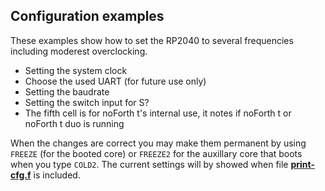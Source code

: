## Configuration examples

These examples show how to set the RP2040 to several frequencies including moderest overclocking.

- Setting the system clock
- Choose the used UART (for future use only)
- Setting the baudrate
- Setting the switch input for S?
- The fifth cell is for noForth t's internal use, it notes
  if noForth t or noForth t duo is running

When the changes are correct you may make them permanent by using `FREEZE` (for the booted core) 
or `FREEZE2` for the auxillary core that boots when you type `COLD2`. The current settings will by showed when file [****print-cfg.f****](../Tools/print-cfg.f)
is included.
